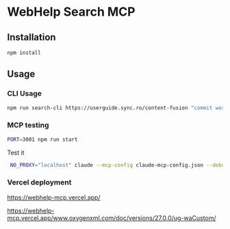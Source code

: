 # WebHelp Search MCP


## Installation

```bash
npm install
```

## Usage

### CLI Usage

```bash
npm run search-cli https://userguide.sync.ro/content-fusion "commit workspace changes"
```

### MCP testing

```bash
PORT=3001 npm run start 
```

Test it
```bash
 NO_PROXY="localhost" claude --mcp-config claude-mcp-config.json --debug --permission-mode bypassPermissions
```

### Vercel deployment

https://webhelp-mcp.vercel.app/<site>

https://webhelp-mcp.vercel.app/www.oxygenxml.com/doc/versions/27.0.0/ug-waCustom/
